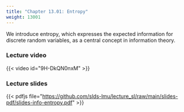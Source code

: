 ```yaml
---
title: "Chapter 13.01: Entropy"
weight: 13001
---
```

We introduce entropy, which expresses the expected information for discrete random variables, as a central concept in information theory. 

<!--more-->

### Lecture video

{{< video id="9H-DkQN0nxM" >}}

### Lecture slides

{{< pdfjs file="https://github.com/slds-lmu/lecture_sl/raw/main/slides-pdf/slides-info-entropy.pdf" >}}
